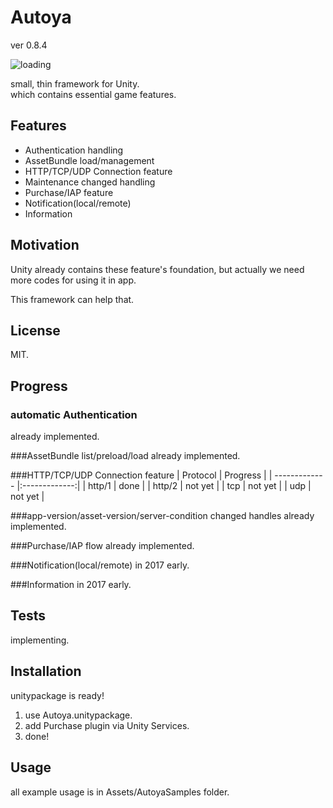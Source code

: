 # Autoya
ver 0.8.4

![loading](https://github.com/sassembla/Autoya/blob/master/doc/scr.png?raw=true")

small, thin framework for Unity.  
which contains essential game features.

## Features
* Authentication handling
* AssetBundle load/management
* HTTP/TCP/UDP Connection feature
* Maintenance changed handling
* Purchase/IAP feature
* Notification(local/remote)
* Information


## Motivation
Unity already contains these feature's foundation, but actually we need more codes for using it in app.

This framework can help that.

## License
MIT.


## Progress

### automatic Authentication
already implemented.

###AssetBundle list/preload/load
already implemented.

###HTTP/TCP/UDP Connection feature
| Protocol        | Progress     |
| ------------- |:-------------:|
| http/1 | done | 
| http/2 | not yet | 
| tcp      | not yet      | 
| udp	| not yet      |  


###app-version/asset-version/server-condition changed handles
already implemented.

###Purchase/IAP flow
already implemented.

###Notification(local/remote)
in 2017 early.

###Information
in 2017 early.


## Tests
implementing.


## Installation
unitypackage is ready!

1. use Autoya.unitypackage.
2. add Purchase plugin via Unity Services.
3. done!

## Usage
all example usage is in Assets/AutoyaSamples folder.

